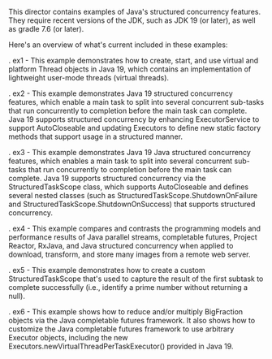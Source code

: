This director contains examples of Java's structured concurrency
features.  They require recent versions of the JDK, such as JDK 19 (or
later), as well as gradle 7.6 (or later).

Here's an overview of what's current included in these examples:

. ex1 - This example demonstrates how to create, start, and use
         virtual and platform Thread objects in Java 19, which
         contains an implementation of lightweight user-mode threads
         (virtual threads).

. ex2 - This example demonstrates Java 19 structured concurrency
        features, which enable a main task to split into several
        concurrent sub-tasks that run concurrently to completion
        before the main task can complete.  Java 19 supports
        structured concurrency by enhancing ExecutorService to support
        AutoCloseable and updating Executors to define new static
        factory methods that support usage in a structured manner.

. ex3 - This example demonstrates Java 19 Java structured concurrency
        features, which enables a main task to split into several
        concurrent sub-tasks that run concurrently to completion
        before the main task can complete.  Java 19 supports
        structured concurrency via the StructuredTaskScope class,
        which supports AutoCloseable and defines several nested
        classes (such as StructuredTaskScope.ShutdownOnFailure and
        StructuredTaskScope.ShutdownOnSuccess) that supports
        structured concurrency.

. ex4 - This example compares and contrasts the programming models and
        performance results of Java parallel streams, completable
        futures, Project Reactor, RxJava, and Java structured
        concurrency when applied to download, transform, and store
        many images from a remote web server.

. ex5 - This example demonstrates how to create a custom
        StructuredTaskScope that's used to capture the result of the
        first subtask to complete successfully (i.e., identify a prime
        number without returning a null).

. ex6 - This example shows how to reduce and/or multiply BigFraction
        objects via the Java completable futures framework.  It also
        shows how to customize the Java completable futures framework
        to use arbitrary Executor objects, including the new
        Executors.newVirtualThreadPerTaskExecutor() provided in Java
        19.
